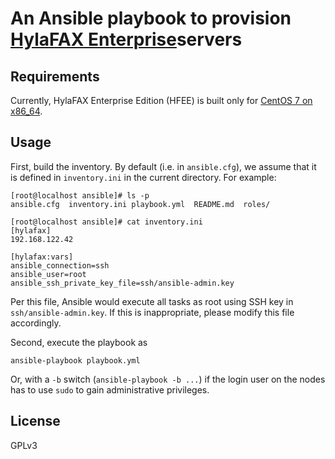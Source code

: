 # An Ansible playbook to provision [HylaFAX Enterprise][1]servers

## Requirements

Currently, HylaFAX Enterprise Edition (HFEE) is built only for [CentOS 7 on x86_64][2].

## Usage

First, build the inventory. By default (i.e. in `ansible.cfg`), we assume that it is defined in `inventory.ini` in the current directory. For example:
```
[root@localhost ansible]# ls -p
ansible.cfg  inventory.ini playbook.yml  README.md  roles/

[root@localhost ansible]# cat inventory.ini
[hylafax]
192.168.122.42

[hylafax:vars]
ansible_connection=ssh
ansible_user=root
ansible_ssh_private_key_file=ssh/ansible-admin.key
```
Per this file, Ansible would execute all tasks as root using SSH key in `ssh/ansible-admin.key`. If this is inappropriate, please modify this file accordingly.

Second, execute the playbook as
```
ansible-playbook playbook.yml
```
Or, with a `-b` switch (`ansible-playbook -b ...`) if the login user on the nodes has to use `sudo` to gain administrative privileges.

## License

GPLv3

[1]: https://www.ifax.com/products/hylafax-enterprise/
[2]: https://mirrors.edge.kernel.org/centos/7.9.2009/isos/x86_64/
